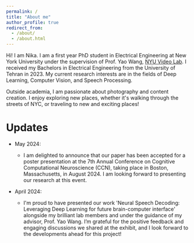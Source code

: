 ```yaml
---
permalink: /
title: "About me"
author_profile: true
redirect_from: 
  - /about/
  - /about.html
---
```


Hi! I am Nika. I am a first year PhD student in Electrical Engineering at New York University under the supervision of Prof. Yao Wang, [NYU Video Lab](https://wp.nyu.edu/videolab/). I received my Bachelors in Electrical Engineering from the University of Tehran in 2023. My current research interests are in the fields of Deep Learning, Computer Vision, and Speech Processing. 

Outside academia, I am passionate about photography and content creation. I enjoy exploring new places, whether it's walking through the streets of NYC, or traveling to new and exciting places! 

Updates
======
* May 2024:
  * I am delighted to announce that our paper has been accepted for a poster presentation at the 7th Annual Conference on Cognitive Computational Neuroscience (CCN), taking place in Boston, Massachusetts, in August 2024. I am looking forward to presenting our research at this event.

* April 2024:
  * I'm proud to have presented our work 'Neural Speech Decoding: Leveraging Deep Learning for future brain-computer interface' alongside my brilliant lab members and under the guidance of my advisor, Prof. Yao Wang. I’m grateful for the positive feedback and engaging discussions we shared at the exhibit, and I look forward to the developments ahead for this project!


<!-- #This is the front page of a website that is powered by the [Academic Pages template](https://github.com/academicpages/academicpages.github.io) and hosted on GitHub pages. [GitHub pages]###(https://pages.github.com) is a free service in which websites are built and hosted from code and data stored in a GitHub repository, automatically updating when a new commit is made to #the respository. This template was forked from the [Minimal Mistakes Jekyll Theme](https://mmistakes.github.io/minimal-mistakes/) created by Michael Rose, and then extended to support the #kinds of content that academics have: publications, talks, teaching, a portfolio, blog posts, and a dynamically-generated CV. You can fork [this repository]#(https://github.com/academicpages/academicpages.github.io) right now, modify the configuration and markdown files, add your own PDFs and other content, and have your own site for free, #with no ads! An older version of this template powers my own personal website at [stuartgeiger.com](http://stuartgeiger.com), which uses [this Github repository](https://github.com/staeiou/staeiou.github.io).

#A data-driven personal website
#======
#Like many other Jekyll-based GitHub Pages templates, Academic Pages makes you separate the website's content from its form. The content & metadata of your website are in structured #markdown files, while various other files constitute the theme, specifying how to transform that content & metadata into HTML pages. You keep these various markdown (.md), YAML (.yml), #HTML, and CSS files in a public GitHub repository. Each time you commit and push an update to the repository, the [GitHub pages](https://pages.github.com/) service creates static HTML #pages based on these files, which are hosted on GitHub's servers free of charge.

#Many of the features of dynamic content management systems (like Wordpress) can be achieved in this fashion, using a fraction of the computational resources and with far less #vulnerability to hacking and DDoSing. You can also modify the theme to your heart's content without touching the content of your site. If you get to a point where you've broken something #in Jekyll/HTML/CSS beyond repair, your markdown files describing your talks, publications, etc. are safe. You can rollback the changes or even delete the repository and start over -- just #be sure to save the markdown files! Finally, you can also write scripts that process the structured data on the site, such as [this one]#(https://github.com/academicpages/academicpages.github.io/blob/master/talkmap.ipynb) that analyzes metadata in pages about talks to display [a map of every location you've given a talk]#(https://academicpages.github.io/talkmap.html).

#Getting started
#======
#1. Register a GitHub account if you don't have one and confirm your e-mail (required!)
#1. Fork [this repository](https://github.com/academicpages/academicpages.github.io) by clicking the "fork" button in the top right. 
#1. Go to the repository's settings (rightmost item in the tabs that start with "Code", should be below "Unwatch"). Rename the repository "[your GitHub username].github.io", which will #also be your website's URL.
#1. Set site-wide configuration and create content & metadata (see below -- also see [this set of diffs](http://archive.is/3TPas) showing what files were changed to set up [an example site]#(https://getorg-testacct.github.io) for a user with the username "getorg-testacct")
#1. Upload any files (like PDFs, .zip files, etc.) to the files/ directory. They will appear at https://[your GitHub username].github.io/files/example.pdf.  
#1. Check status by going to the repository settings, in the "GitHub pages" section

#Site-wide configuration
#------
#The main configuration file for the site is in the base directory in [_config.yml](https://github.com/academicpages/academicpages.github.io/blob/master/_config.yml), which defines the #content in the sidebars and other site-wide features. You will need to replace the default variables with ones about yourself and your site's github repository. The configuration file for #the top menu is in [_data/navigation.yml](https://github.com/academicpages/academicpages.github.io/blob/master/_data/navigation.yml). For example, if you don't have a portfolio or blog #posts, you can remove those items from that navigation.yml file to remove them from the header. 

#Create content & metadata
#------
#For site content, there is one markdown file for each type of content, which are stored in directories like _publications, _talks, _posts, _teaching, or _pages. For example, each talk is #a markdown file in the [_talks directory](https://github.com/academicpages/academicpages.github.io/tree/master/_talks). At the top of each markdown file is structured data in YAML about #the talk, which the theme will parse to do lots of cool stuff. The same structured data about a talk is used to generate the list of talks on the [Talks page]##(https://academicpages.github.io/talks), each [individual page](https://academicpages.github.io/talks/2012-03-01-talk-1) for specific talks, the talks section for the [CV page]#(https://academicpages.github.io/cv), and the [map of places you've given a talk](https://academicpages.github.io/talkmap.html) (if you run this [python file]##(https://github.com/academicpages/academicpages.github.io/blob/master/talkmap.py) or [Jupyter notebook](https://github.com/academicpages/academicpages.github.io/blob/master/talkmap.ipynb), #which creates the HTML for the map based on the contents of the _talks directory).

#**Markdown generator**

#I have also created [a set of Jupyter notebooks](https://github.com/academicpages/academicpages.github.io/tree/master/markdown_generator
#) that converts a CSV containing structured data about talks or presentations into individual markdown files that will be properly formatted for the Academic Pages template. The sample #CSVs in that directory are the ones I used to create my own personal website at stuartgeiger.com. My usual workflow is that I keep a spreadsheet of my publications and talks, then run the #code in these notebooks to generate the markdown files, then commit and push them to the GitHub repository.

#How to edit your site's GitHub repository
#------
#Many people use a git client to create files on their local computer and then push them to GitHub's servers. If you are not familiar with git, you can directly edit these configuration #and #markdown files directly in the github.com interface. Navigate to a file (like [this one](https://github.com/academicpages/academicpages.github.io/blob/master/_talks/2012-03-01-talk-#1.md) #and click the pencil icon in the top right of the content preview (to the right of the "Raw | Blame | History" buttons). You can delete a file by clicking the trashcan icon to the #right of #the pencil icon. You can also create new files or upload files by navigating to a directory and clicking the "Create new file" or "Upload files" buttons. 

#Example: editing a markdown file for a talk
#![Editing a markdown file for a talk](/images/editing-talk.png)

#For more info
#------
#More info about configuring Academic Pages can be found in [the guide](https://academicpages.github.io/markdown/). The [guides for the Minimal Mistakes theme]#(https://mmistakes.github.io/minimal-mistakes/docs/configuration/) (which this theme was forked from) might also be helpful. -->
